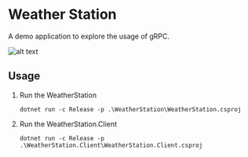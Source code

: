 # Weather Station
A demo application to explore the usage of gRPC.

![alt text](https://avatars-05.gitter.im/group/iv/4/57542c1bc43b8c6019770021 "gRPC")

## Usage

1. Run the WeatherStation

    `dotnet run -c Release -p .\WeatherStation\WeatherStation.csproj`

2. Run the WeatherStation.Client

    `dotnet run -c Release -p .\WeatherStation.Client\WeatherStation.Client.csproj`
